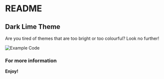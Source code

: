 # README

## Dark Lime Theme

Are you tired of themes that are too bright or too colourful? Look no further!

![Example Code](https://github.com/ra-res/dark-lime-theme-vscode/blob/master/imgs/code-examples.png?raw=true)

### For more information

**Enjoy!**

